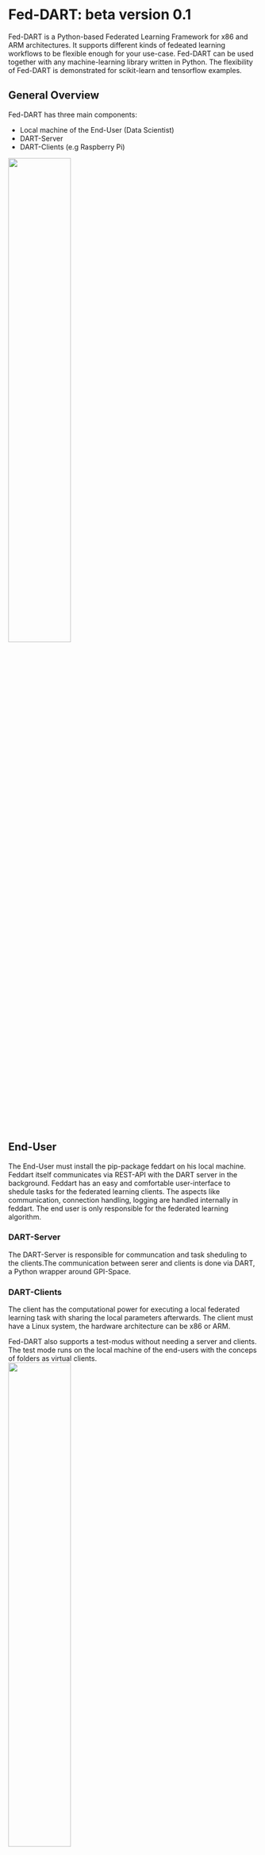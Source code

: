 # Fed-DART: beta version 0.1
Fed-DART is a Python-based Federated Learning Framework for x86 and ARM architectures. It supports different kinds of fedeated learning workflows to be flexible enough for your use-case.
Fed-DART can be used together with any machine-learning library written in Python. The flexibility of Fed-DART is demonstrated for scikit-learn and tensorflow examples.

## General Overview
Fed-DART has three main components:

* Local machine of the End-User (Data Scientist)
* DART-Server
* DART-Clients (e.g Raspberry Pi)
<img src="/images/worklow_feddart.png" width="50%" height="50%" />

## End-User

The End-User must install the pip-package feddart on his local machine.
Feddart itself communicates via REST-API with the DART server in the background.
Feddart has an easy and comfortable user-interface to shedule tasks for the federated learning clients.
The aspects like communication, connection handling, logging are handled internally in feddart. The end
user is only responsible for the federated learning algorithm.

### DART-Server
The DART-Server is responsible for communcation and task sheduling to the clients.The communication between
serer and clients is done via DART, a Python wrapper around GPI-Space.

### DART-Clients
The client has the computational power for executing a local federated learning task with sharing the local parameters afterwards.
The client must have a Linux system, the hardware architecture can be x86 or ARM. 

Fed-DART also supports  a test-modus without needing a server and clients. The test mode runs on the local machine of the end-users
with the conceps of folders as virtual clients.\
<img src="/images/workflow_feddart_testmode.png" width="50%" height="50%" />

## Setting-up DART-Server and DART-Clients on Linux system.
The following steps are only necessary if you want to set up the DART-Server and DART-Clients, not in the case of test modus.
Clone this repo and cd into the dart folder and choose the right version(depends on your target platform). Unzip the tar file. If you want to
start the server go into the folder /bin and execute dart-server.exe. The server will connect over SSH to the clients, therefore the server needs the public key of the clients (important: for connecting over SSH server and clients must have the same user name atm, a fix is WIP)
In the case you want to configure the DART-Client go into the folder /worker and open the file worker.json. Set the path like that
```python
{
  "python_home": path to python home or your conda environement (e.g "/home/user/miniconda3/envs/beta_version/") ,
  "module_prefix": path to the folder of the files (e.g "/home/user/feddart/client1/"),
  "output_directory": path for logging std output (e.g. "/var/tmp/")
}
```
## Getting Started: Examples 
We have three simple examples to sketch the general workflow of using Fed-DART.
All examples have two options
```python
python example_programm -m test/real -ep 0
```
The option -m switch between test or real mode. The option -ep is needed for test mode to have an error probability. 
For the sake of brevity we look on the federated averaging example on the MNIST dataset.
The code which runs on end users local machine can be found in examples/federated_averaging.
Before executing the learning algorithm the end-user must initialize the WorkflowManager, which 
is the user-interface to Fed-DART.
```python
from feddart.workflowManager import WorkflowManager
manager = WorkflowManager()
```
For some use-case it's necessary, that an initialization task is executed before an learning task on every client.
In the current example, the client must know the model structure before training the model itself (we only send 
the weights during learning to the clients). Therefore the use can create an init task at the begining. Fed-DART
automatically send this init task to clients, also to later connected ones, and checks if the init task was sucessfully
executed on the client, before accepting new tasks. The server and server-known clients can 
be started through the function startFedDART.
```python
manager.createInitTask( parameterDict = {"model_structure": global_model.to_json()}
                      , filePath = "client_learning"
                      , executeFunction = "init"
                      )
manager.startFedDART( runtimeFile = "../serverFile.json" 
                    , deviceFile = "../deviceFile.json"
                    , maximal_numberDevices = 100
                    )
```
Fed-DART will support multiple federated learning workflows. In the current stage of development, we only support the case of 
sending tasks (taskType 1) to specific devices.The case of sending tasks to random devices, which fullfill certain requirements, will be included soon.
```python
manager.startTask( taskType = 1 
                 , taskName = task_name
                 , parameterDict =  { "device_one": { "global_model_weights": global_model_weights
                                                    , "batch_size": 64
                                                    , "epochs": 2
                                                    }
                                    , "device_two": { "global_model_weights": global_model_weights
                                                    , "batch_size": 8
                                                    , "epochs": 4
                                                    }
                                    }
                , filePath = "client_learning" 
                , executeFunction = "learn"
                )
while manager.getTaskStatus(task_name) != manager.TASK_STATUS_FINISHED:
    time.sleep(3)
taskResult = manager.getTaskResult(task_name) #return all results which are currently available

```
To excute this function we will look now on client side into the file client_learning and the two functions
init und learn. To use this function together with feddart you must decorate them with @feddart.
The init function has no return. If an exception is thrown during the init task it will be automatically returned.

```python
from feddart.messageTranslator import feddart

@feddart
def init(model_structure):
    client_model = keras.models.model_from_json(model_structure)
    #then store it somewhere 

@feddart
def learn(global_model_weights, batch_size, epochs):
    cwd = os.path.dirname(os.path.abspath(__file__))
    client_model = keras.models.load_model(cwd + "/" + MODEL_NAME)
    client_model.compile( optimizer = "sgd", loss = "mse")
    client_model.set_weights(global_model_weights)
    x_train, y_train = get_mnist_train_data()
    client_model.fit( x_train
                    , y_train
                    , epochs = epochs
                    , batch_size = batch_size
                    )
    return client_model.get_weights()
```

## Using Fed-DART as pip package
To use feddart as pip package on your local machine cd into the repo and type
into the console
```python
pip install .
```
Afterwards you can integrate feddart in any project with from feddart.workflowManager import WorkflowManager.

## Functions in WorkflowManager
* Instantiation of WorkflowManager
```python
manager = WorkflowManager( testMode #True or False
                         , errorProbability #probability for throwing errors in test mode, set it atm to 0
                         )
```
* Creation of init task. Must be done before connect to DART-server
```python
manager.createInitTask( parameterDict #dictionary with parameter names and values
                      , filePath #python file of executeFunction
                      , executeFunction #function which should be executed
                      )
```
* Connect to DART-Server
```python
manager.startFedDART( runtimeFile #settings how to connect to server
                    , deviceFile #devices, to which the server should connect
                    , maximal_numberDevices #maximal amount of devices for server
                    )
```

* Create a task. Fed-Dart will check the task requirements and accepts the task if
  the requirements are fullfilled.
```python
manager.startTask( taskType #atm only type one is supported
                 , taskName #unique name of task (e.g "task_one)
                 , parameterDict #dict of format { "device_one": {"para1": 5}
                                #                , "device_two: {"para1": 10}}
                 , filePath #python file of executeFunction
                 , executeFunction #function which should be executed
                 )
```
* Get the status of a task by name. Result can be in "in queue", "in progress" or "finished"
```python
manager.getTaskStatus( taskName) #return: "in queue", "in progresss" or "finished
```
* At any time we can get the results of the task. The return will be a list of
  task results from the already finished clients. To get more informations about the API
  of the task results, we refer to the documentation "API of task results" below.
```python
manager.getTaskResult( taskName) #return: list of task results
```

* Tasks can be removed from the DART-server (e.g. the task is finished). Already fetched 
  results from the server will be available locally (function will be implemented soon).
```python
manager.stopTask( taskName) 
```

* remove Device from the DART-Server.
```python
manager.removeDevice(deviceName) 
```

* Get the name of all devices, which are connected to the DART-server.
```python
manager.getAllDeviceNames() 
```

* Shut down the DART-server
```python
manager.stopFedDART() 
```
## API of task results
To access a task result we support multiple options as sketched in the hello world example.
* get duration of task and from which device
```python
taskResult.deviceName
taskResult.duration
```
* get the task results as list or dictionary
```python
taskResult.resultDict #format like {"result_0": 5, "result_1": 2 }
taskResult.resultList #format like [5,2]
```
## Getting Started
We start with the example in the hello_world folder. We assume for experimental testing that the clients are running on your local machine. In a real-world scenario the file hello_world_client.py will be run on edge devices, the file hello_world_server.py on your local machine. FedDART runs in background on your local machine and will communicate with the clients over the DART server. \
The IP adress of the server is stored in runtimeFile.json, such that FedDART knows to which server it should connect. Moreover we assume for this first example that we know the clients (e.g edge devices) to which we want to connect. The device names together with the ipAdress are stored in deviceFile.json.
Following steps are necessary to exceute this example (we assume the same folder structur and code as in the page Set up FedDART for experimental usage
1. cd beta_version/dart/dart/worker and set in worker.json module prefix to /home/user_name/beta_version/examples/hello_world/
2. cd beta_version/dart/dart/bin and ./dart-server.exe \
  2.1 in case you want to start the dart server on styx/carme, please use:\
    2.1.1 carme_prepare_dart_from_pip \
    2.1.2 ./dart-server.exe --gspc-ssh-private-key "${CARME_SSHDIR}/id_rsa_${CARME_JOB_ID}" --gspc-ssh-public-key "${CARME_SSHDIR}/id_rsa_${CARME_JOB_ID}.pub" --gspc-ssh-port "${SSHD_PORT}"

3. Open a new terminal
4. in case ssh is not running and you have sudo permissions: sudo service ssh start
5. cd beta_version/examples/hello_world and execute file hello_world_server.py

## Set up FedDART for experimental usage

For experimental usage we deliver Fed-Dart together with DART.\
**Requirements**\
Linux on x86 architecture. If you are using Windows you can use WSL 1 instead.\
**Installation**\
Steps for installation
1. Clone this git repo in  a folder e.g. feddart
2. cd feddart/
3. git checkout -b your_branch origin/beta_version
4. create conda environment with python and pip installed, e.g name env_feddart \
  4.1 conda create -n env_feddart \
  4.2 install pip, e.g. conda install pip 
5. pip install .
6. cd dart/ and tar -xf dart_x86_64.tar
7. cd dart/worker/
8. open worker.json file:\
  8.1 remove entry "name" \
 8.2 Set path to your conda environement in python_home e.g. /home/user_name/miniconda3/envs/env_feddart/ \
 8.3 Remove empty space between "module_prefix" and : .Set path to folder where the executable files are 
     in "module_prefix" e.g /home/user_name/beta_version/examples\
 8.4 Set path were the logging should be saved

## Further remarks
Fed-DART is currently under development and therefore room for improvement.
If you have any issues, suggestions for new features or new example use-cases 
which can be intregated in our repo feel free to contact
nico.weber@itwm.fraunhofer.de.
We also have a Teams channel for announcing news regarding Fed-DART. If you want to 
join this channel, contact us.
